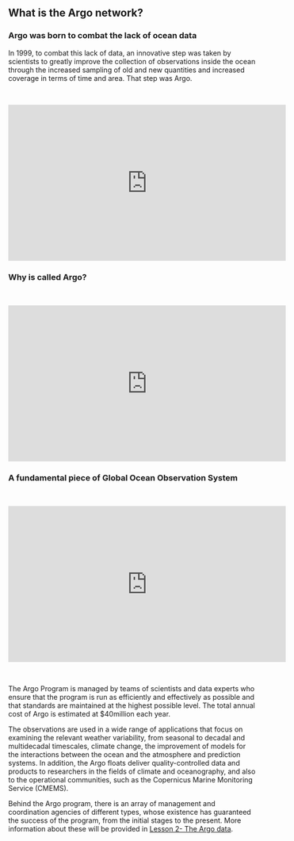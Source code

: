 ## What is the Argo network?

### Argo was born to combat the lack of ocean data

In 1999, to combat this lack of data, an innovative step was taken by scientists to greatly improve the collection of observations inside the ocean through the increased sampling of old and new quantities and increased coverage in terms of time and area. That step was Argo.

&nbsp;&nbsp;<center><iframe width="560" height="315" src="https://drive.google.com/file/d/1OyrQ9ZIbZc-YjRXYaKmqer6baC09oWJu/preview" width="640" height="480" title="The Argo Data" frameborder="0" allow="accelerometer; autoplay; clipboard-write; encrypted-media; gyroscope; picture-in-picture" allowfullscreen></iframe></center>

### Why is called Argo? 

&nbsp;&nbsp;<center><iframe width="560" height="315" src="https://drive.google.com/file/d/1TdBc4tQumAzPuHKXC1yLdZkdDatNcB1e/preview" width="640" height="480" title="The Argo Data" frameborder="0" allow="accelerometer; autoplay; clipboard-write; encrypted-media; gyroscope; picture-in-picture" allowfullscreen></iframe></center>

### A fundamental piece of Global Ocean Observation System

&nbsp;&nbsp;<center><iframe width="560" height="315" src="https://drive.google.com/file/d/1KTVaDgugqksmY14Pe6vV1Kgo_W2MvViZ/preview" width="640" height="480" title="The Argo Data" frameborder="0" allow="accelerometer; autoplay; clipboard-write; encrypted-media; gyroscope; picture-in-picture" allowfullscreen></iframe></center>

&nbsp;&nbsp;

The Argo Program is managed by teams of scientists and data experts who ensure that the program is run as efficiently and effectively as possible and that standards are maintained at the highest possible level. The total annual cost of Argo is estimated at $40million each year.

The observations are used in a wide range of applications that focus on examining the relevant weather variability, from seasonal to decadal and multidecadal timescales, climate change, the improvement of models for the interactions between the ocean and the atmosphere and prediction systems. In addition, the Argo floats deliver quality-controlled data and products to researchers in the fields of climate and oceanography, and also to the operational communities, such as the Copernicus Marine Monitoring Service (CMEMS). 

Behind the Argo program, there is an array of management and coordination agencies of different types, whose existence has guaranteed the success of the program, from the initial stages to the present. More information about these will be provided in [Lesson 2- The Argo data](https://euroargodev.github.io/argoonlineschool/Lessons/L02_TheArgoData/Chapter10_TheArgoData_intro.html#).